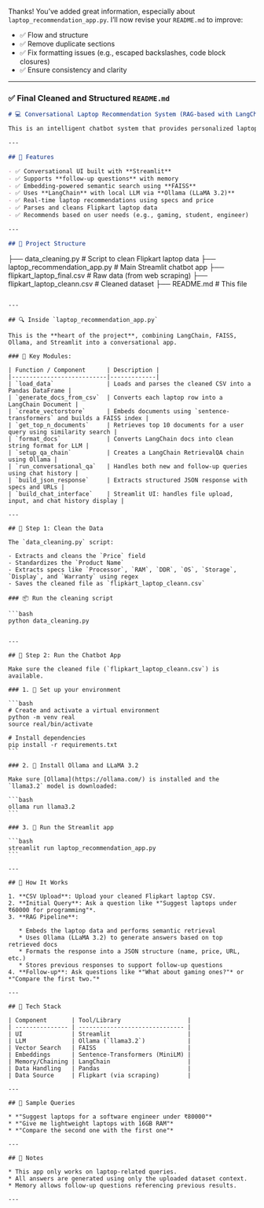 Thanks! You’ve added great information, especially about `laptop_recommendation_app.py`. I’ll now revise your `README.md` to improve:

* ✅ Flow and structure
* ✅ Remove duplicate sections
* ✅ Fix formatting issues (e.g., escaped backslashes, code block closures)
* ✅ Ensure consistency and clarity

---

### ✅ Final Cleaned and Structured `README.md`

```markdown
# 💻 Conversational Laptop Recommendation System (RAG-based with LangChain)

This is an intelligent chatbot system that provides personalized laptop recommendations based on user queries. It uses RAG (Retrieval-Augmented Generation) with LangChain, FAISS for vector search, and Ollama for local LLM inference (LLaMA 3.2). The app supports follow-up questions using memory and works on cleaned Flipkart laptop data.

---

## 🚀 Features

- ✅ Conversational UI built with **Streamlit**
- ✅ Supports **follow-up questions** with memory
- ✅ Embedding-powered semantic search using **FAISS**
- ✅ Uses **LangChain** with local LLM via **Ollama (LLaMA 3.2)**
- ✅ Real-time laptop recommendations using specs and price
- ✅ Parses and cleans Flipkart laptop data
- ✅ Recommends based on user needs (e.g., gaming, student, engineer)

---

## 📁 Project Structure

```

├── data\_cleaning.py               # Script to clean Flipkart laptop data
├── laptop\_recommendation\_app.py  # Main Streamlit chatbot app
├── flipkart\_laptop\_final.csv     # Raw data (from web scraping)
├── flipkart\_laptop\_cleann.csv    # Cleaned dataset
├── README.md                      # This file

````

---

## 🔍 Inside `laptop_recommendation_app.py`

This is the **heart of the project**, combining LangChain, FAISS, Ollama, and Streamlit into a conversational app.

### 🔧 Key Modules:

| Function / Component      | Description |
|---------------------------|-------------|
| `load_data`               | Loads and parses the cleaned CSV into a Pandas DataFrame |
| `generate_docs_from_csv`  | Converts each laptop row into a LangChain Document |
| `create_vectorstore`      | Embeds documents using `sentence-transformers` and builds a FAISS index |
| `get_top_n_documents`     | Retrieves top 10 documents for a user query using similarity search |
| `format_docs`             | Converts LangChain docs into clean string format for LLM |
| `setup_qa_chain`          | Creates a LangChain RetrievalQA chain using Ollama |
| `run_conversational_qa`   | Handles both new and follow-up queries using chat history |
| `build_json_response`     | Extracts structured JSON response with specs and URLs |
| `build_chat_interface`    | Streamlit UI: handles file upload, input, and chat history display |

---

## 🧼 Step 1: Clean the Data

The `data_cleaning.py` script:

- Extracts and cleans the `Price` field
- Standardizes the `Product Name`
- Extracts specs like `Processor`, `RAM`, `DDR`, `OS`, `Storage`, `Display`, and `Warranty` using regex
- Saves the cleaned file as `flipkart_laptop_cleann.csv`

### 📦 Run the cleaning script

```bash
python data_cleaning.py


---

## 💬 Step 2: Run the Chatbot App

Make sure the cleaned file (`flipkart_laptop_cleann.csv`) is available.

### 1. 🔧 Set up your environment

```bash
# Create and activate a virtual environment
python -m venv real
source real/bin/activate 

# Install dependencies
pip install -r requirements.txt
```

### 2. 🦙 Install Ollama and LLaMA 3.2

Make sure [Ollama](https://ollama.com/) is installed and the `llama3.2` model is downloaded:

```bash
ollama run llama3.2
```

### 3. 🚀 Run the Streamlit app

```bash
streamlit run laptop_recommendation_app.py
```

---

## 🧠 How It Works

1. **CSV Upload**: Upload your cleaned Flipkart laptop CSV.
2. **Initial Query**: Ask a question like *"Suggest laptops under ₹60000 for programming"*.
3. **RAG Pipeline**:

   * Embeds the laptop data and performs semantic retrieval
   * Uses Ollama (LLaMA 3.2) to generate answers based on top retrieved docs
   * Formats the response into a JSON structure (name, price, URL, etc.)
   * Stores previous responses to support follow-up questions
4. **Follow-up**: Ask questions like *"What about gaming ones?"* or *"Compare the first two."*

---

## 🧪 Tech Stack

| Component       | Tool/Library                   |
| --------------- | ------------------------------ |
| UI              | Streamlit                      |
| LLM             | Ollama (`llama3.2`)            |
| Vector Search   | FAISS                          |
| Embeddings      | Sentence-Transformers (MiniLM) |
| Memory/Chaining | LangChain                      |
| Data Handling   | Pandas                         |
| Data Source     | Flipkart (via scraping)        |

---

## 📌 Sample Queries

* *"Suggest laptops for a software engineer under ₹80000"*
* *"Give me lightweight laptops with 16GB RAM"*
* *"Compare the second one with the first one"*

---

## 📎 Notes

* This app only works on laptop-related queries.
* All answers are generated using only the uploaded dataset context.
* Memory allows follow-up questions referencing previous results.

---








